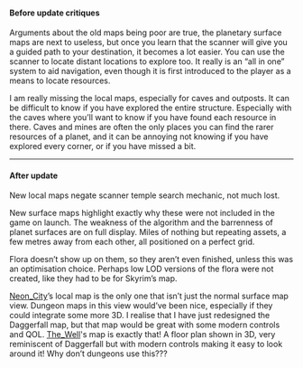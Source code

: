 #### Before update critiques
Arguments about the old maps being poor are true, the planetary surface maps are next to useless, but once you learn that the scanner will give you a guided path to your destination, it becomes a lot easier. You can use the scanner to locate distant locations to explore too. It really is an “all in one” system to aid navigation, even though it is first introduced to the player as a means to locate resources.

I am really missing the local maps, especially for caves and outposts. It can be difficult to know if you have explored the entire structure. Especially with the caves where you’ll want to know if you have found each resource in there. Caves and mines are often the only places you can find the rarer resources of a planet, and it can be annoying not knowing if you have explored every corner, or if you have missed a bit.


---
#### After update 

New local maps negate scanner temple search mechanic, not much lost.

New surface maps highlight exactly why these were not included in the game on launch. The weakness of the algorithm and the barrenness of planet surfaces are on full display. Miles of nothing but repeating assets, a few metres away from each other, all positioned on a perfect grid.

Flora doesn’t show up on them, so they aren’t even finished, unless this was an optimisation choice. Perhaps low LOD versions of the flora were not created, like they had to be for Skyrim’s map.

[Neon_City](Cities/Neon_City.md)’s local map is the only one that isn’t just the normal surface map view. Dungeon maps in this view would’ve been nice, especially if they could integrate some more 3D. I realise that I have just redesigned the Daggerfall map, but that map would be great with some modern controls and QOL.
	[The_Well](Cities/The_Well.md)'s map is exactly that! A floor plan shown in 3D, very reminiscent of Daggerfall but with modern controls making it easy to look around it! Why don’t dungeons use this??? 

